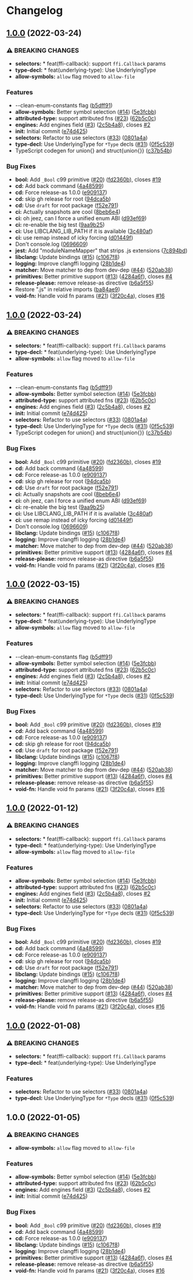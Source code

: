 # Changelog

## [1.0.0](https://github.com/RainwayApp/node-clangffi/compare/node-clangffi-lerna-workspace-v1.0.0...node-clangffi-lerna-workspace-v1.0.0) (2022-03-24)


### ⚠ BREAKING CHANGES

* **selectors:** * feat(ffi-callback): support `ffi.Callback` params
* **type-decl:** * feat(underlying-type): Use UnderlyingType
* **allow-symbols:** `allow` flag moved to `allow-file`

### Features

* --clean-enum-constants flag ([b5dff91](https://github.com/RainwayApp/node-clangffi/commit/b5dff91784735bf9a3720ad7ccc2c4d218cd109c))
* **allow-symbols:** Better symbol selection ([#14](https://github.com/RainwayApp/node-clangffi/issues/14)) ([5e3fcbb](https://github.com/RainwayApp/node-clangffi/commit/5e3fcbb2dd2eeac6e88c1bfb18f663f91719b699))
* **attributed-type:** support attributed fns ([#23](https://github.com/RainwayApp/node-clangffi/issues/23)) ([62b5c0c](https://github.com/RainwayApp/node-clangffi/commit/62b5c0cb48ee997609e3f31448aef08d8d7c999f))
* **engines:** Add engines field ([#3](https://github.com/RainwayApp/node-clangffi/issues/3)) ([2c5b4a8](https://github.com/RainwayApp/node-clangffi/commit/2c5b4a80c0a728fcc4743aefc8537f07d5b07af1)), closes [#2](https://github.com/RainwayApp/node-clangffi/issues/2)
* **init:** Initial commit ([e74d425](https://github.com/RainwayApp/node-clangffi/commit/e74d425651050241d6460a7e35348ebd2f8932df))
* **selectors:** Refactor to use selectors ([#33](https://github.com/RainwayApp/node-clangffi/issues/33)) ([0801a4a](https://github.com/RainwayApp/node-clangffi/commit/0801a4a500e55af49ab68697ab7e81bb93df86a0))
* **type-decl:** Use UnderlyingType for `*Type` decls ([#31](https://github.com/RainwayApp/node-clangffi/issues/31)) ([0f5c539](https://github.com/RainwayApp/node-clangffi/commit/0f5c5398023d168c55628c813bbe76a78a1c52bf))
* TypeScript codegen for union{} and struct{union{}} ([c37b54b](https://github.com/RainwayApp/node-clangffi/commit/c37b54b8c2aa3932966e40eb586fb75aa1cf311a))


### Bug Fixes

* **bool:** Add `_Bool` c99 primitive ([#20](https://github.com/RainwayApp/node-clangffi/issues/20)) ([fd2360b](https://github.com/RainwayApp/node-clangffi/commit/fd2360ba4f6cae14920a0cd3225df53e1c877cf8)), closes [#19](https://github.com/RainwayApp/node-clangffi/issues/19)
* **cd:** Add back command ([4a48599](https://github.com/RainwayApp/node-clangffi/commit/4a4859912656b5bebdca4b0817fa83f8aaecd8e6))
* **cd:** Force release-as 1.0.0 ([e909137](https://github.com/RainwayApp/node-clangffi/commit/e90913745c02aadbc9b84fcbc04889d615d84450))
* **cd:** skip gh release for root ([94dca5b](https://github.com/RainwayApp/node-clangffi/commit/94dca5b204cdcc096ae29ff1f3b82a067ebeaeaf))
* **cd:** Use `draft` for root package ([f52e791](https://github.com/RainwayApp/node-clangffi/commit/f52e79156d317788972ded83d3d7dd8dbd7b3f2c))
* **ci:** Actually snapshots are cool ([8beb6e4](https://github.com/RainwayApp/node-clangffi/commit/8beb6e4f9e64ed56d44e894c18e7f4f0edb5f95b))
* **ci:** oh jeez, can I force a unified enum ABI ([d93ef69](https://github.com/RainwayApp/node-clangffi/commit/d93ef69b715a9418ec8b93129be41ced3305b8a2))
* **ci:** re-enable the big test ([9aa9b25](https://github.com/RainwayApp/node-clangffi/commit/9aa9b256228d1eb1fef415b9a0edb6ab4b8fde4a))
* **ci:** Use LIBCLANG_LIB_PATH if it is available ([3c480af](https://github.com/RainwayApp/node-clangffi/commit/3c480af33348dd65a0e23adea42aee8d1a007324))
* **ci:** use remap instead of icky forcing ([d01449f](https://github.com/RainwayApp/node-clangffi/commit/d01449f4eee3205b03a1198c0c873643d1e6983d))
* Don't console.log ([0696609](https://github.com/RainwayApp/node-clangffi/commit/069660968a8c370a5293cea4a9bd11cdf8434391))
* **jest:** Add "moduleNameMapper" that strips .js extensions ([7c894bd](https://github.com/RainwayApp/node-clangffi/commit/7c894bdbd09e14da62c4ee20b41743a78e4dcc29))
* **libclang:** Update bindings ([#15](https://github.com/RainwayApp/node-clangffi/issues/15)) ([c1067f8](https://github.com/RainwayApp/node-clangffi/commit/c1067f84f232a3cae0e6357ec1469009a0d7fb4d))
* **logging:** Improve clangffi logging ([28b1de4](https://github.com/RainwayApp/node-clangffi/commit/28b1de410d9fa799fa6c4894bc355bb947ddd276))
* **matcher:** Move matcher to dep from dev-dep ([#44](https://github.com/RainwayApp/node-clangffi/issues/44)) ([520ab38](https://github.com/RainwayApp/node-clangffi/commit/520ab386e9eed4c85273ffd8289b1d0b7d992713))
* **primitives:** Better primitive support ([#13](https://github.com/RainwayApp/node-clangffi/issues/13)) ([4284a6f](https://github.com/RainwayApp/node-clangffi/commit/4284a6fa8db4d0b5c368a6c45ef4b030a7b8bdd7)), closes [#4](https://github.com/RainwayApp/node-clangffi/issues/4)
* **release-please:** remove release-as directive ([b6a5f55](https://github.com/RainwayApp/node-clangffi/commit/b6a5f553b7d726a4ead14ac69463b6cca75e47d9))
* Restore ".js" in relative imports ([ba84ae9](https://github.com/RainwayApp/node-clangffi/commit/ba84ae94e07ff3d3b64b8a10582f132061e9c6be))
* **void-fn:** Handle void fn params ([#21](https://github.com/RainwayApp/node-clangffi/issues/21)) ([3f20c4a](https://github.com/RainwayApp/node-clangffi/commit/3f20c4adbac294457015dc3bff280ffce990d5d9)), closes [#16](https://github.com/RainwayApp/node-clangffi/issues/16)

## [1.0.0](https://github.com/RainwayApp/node-clangffi/compare/node-clangffi-lerna-workspace-v1.0.0...node-clangffi-lerna-workspace-v1.0.0) (2022-03-24)


### ⚠ BREAKING CHANGES

* **selectors:** * feat(ffi-callback): support `ffi.Callback` params 
* **type-decl:** * feat(underlying-type): Use UnderlyingType
* **allow-symbols:** `allow` flag moved to `allow-file`

### Features

* --clean-enum-constants flag ([b5dff91](https://github.com/RainwayApp/node-clangffi/commit/b5dff91784735bf9a3720ad7ccc2c4d218cd109c))
* **allow-symbols:** Better symbol selection ([#14](https://github.com/RainwayApp/node-clangffi/issues/14)) ([5e3fcbb](https://github.com/RainwayApp/node-clangffi/commit/5e3fcbb2dd2eeac6e88c1bfb18f663f91719b699))
* **attributed-type:** support attributed fns ([#23](https://github.com/RainwayApp/node-clangffi/issues/23)) ([62b5c0c](https://github.com/RainwayApp/node-clangffi/commit/62b5c0cb48ee997609e3f31448aef08d8d7c999f))
* **engines:** Add engines field ([#3](https://github.com/RainwayApp/node-clangffi/issues/3)) ([2c5b4a8](https://github.com/RainwayApp/node-clangffi/commit/2c5b4a80c0a728fcc4743aefc8537f07d5b07af1)), closes [#2](https://github.com/RainwayApp/node-clangffi/issues/2)
* **init:** Initial commit ([e74d425](https://github.com/RainwayApp/node-clangffi/commit/e74d425651050241d6460a7e35348ebd2f8932df))
* **selectors:** Refactor to use selectors ([#33](https://github.com/RainwayApp/node-clangffi/issues/33)) ([0801a4a](https://github.com/RainwayApp/node-clangffi/commit/0801a4a500e55af49ab68697ab7e81bb93df86a0))
* **type-decl:** Use UnderlyingType for `*Type` decls ([#31](https://github.com/RainwayApp/node-clangffi/issues/31)) ([0f5c539](https://github.com/RainwayApp/node-clangffi/commit/0f5c5398023d168c55628c813bbe76a78a1c52bf))
* TypeScript codegen for union{} and struct{union{}} ([c37b54b](https://github.com/RainwayApp/node-clangffi/commit/c37b54b8c2aa3932966e40eb586fb75aa1cf311a))


### Bug Fixes

* **bool:** Add `_Bool` c99 primitive ([#20](https://github.com/RainwayApp/node-clangffi/issues/20)) ([fd2360b](https://github.com/RainwayApp/node-clangffi/commit/fd2360ba4f6cae14920a0cd3225df53e1c877cf8)), closes [#19](https://github.com/RainwayApp/node-clangffi/issues/19)
* **cd:** Add back command ([4a48599](https://github.com/RainwayApp/node-clangffi/commit/4a4859912656b5bebdca4b0817fa83f8aaecd8e6))
* **cd:** Force release-as 1.0.0 ([e909137](https://github.com/RainwayApp/node-clangffi/commit/e90913745c02aadbc9b84fcbc04889d615d84450))
* **cd:** skip gh release for root ([94dca5b](https://github.com/RainwayApp/node-clangffi/commit/94dca5b204cdcc096ae29ff1f3b82a067ebeaeaf))
* **cd:** Use `draft` for root package ([f52e791](https://github.com/RainwayApp/node-clangffi/commit/f52e79156d317788972ded83d3d7dd8dbd7b3f2c))
* **ci:** Actually snapshots are cool ([8beb6e4](https://github.com/RainwayApp/node-clangffi/commit/8beb6e4f9e64ed56d44e894c18e7f4f0edb5f95b))
* **ci:** oh jeez, can I force a unified enum ABI ([d93ef69](https://github.com/RainwayApp/node-clangffi/commit/d93ef69b715a9418ec8b93129be41ced3305b8a2))
* **ci:** re-enable the big test ([9aa9b25](https://github.com/RainwayApp/node-clangffi/commit/9aa9b256228d1eb1fef415b9a0edb6ab4b8fde4a))
* **ci:** Use LIBCLANG_LIB_PATH if it is available ([3c480af](https://github.com/RainwayApp/node-clangffi/commit/3c480af33348dd65a0e23adea42aee8d1a007324))
* **ci:** use remap instead of icky forcing ([d01449f](https://github.com/RainwayApp/node-clangffi/commit/d01449f4eee3205b03a1198c0c873643d1e6983d))
* Don't console.log ([0696609](https://github.com/RainwayApp/node-clangffi/commit/069660968a8c370a5293cea4a9bd11cdf8434391))
* **libclang:** Update bindings ([#15](https://github.com/RainwayApp/node-clangffi/issues/15)) ([c1067f8](https://github.com/RainwayApp/node-clangffi/commit/c1067f84f232a3cae0e6357ec1469009a0d7fb4d))
* **logging:** Improve clangffi logging ([28b1de4](https://github.com/RainwayApp/node-clangffi/commit/28b1de410d9fa799fa6c4894bc355bb947ddd276))
* **matcher:** Move matcher to dep from dev-dep ([#44](https://github.com/RainwayApp/node-clangffi/issues/44)) ([520ab38](https://github.com/RainwayApp/node-clangffi/commit/520ab386e9eed4c85273ffd8289b1d0b7d992713))
* **primitives:** Better primitive support ([#13](https://github.com/RainwayApp/node-clangffi/issues/13)) ([4284a6f](https://github.com/RainwayApp/node-clangffi/commit/4284a6fa8db4d0b5c368a6c45ef4b030a7b8bdd7)), closes [#4](https://github.com/RainwayApp/node-clangffi/issues/4)
* **release-please:** remove release-as directive ([b6a5f55](https://github.com/RainwayApp/node-clangffi/commit/b6a5f553b7d726a4ead14ac69463b6cca75e47d9))
* **void-fn:** Handle void fn params ([#21](https://github.com/RainwayApp/node-clangffi/issues/21)) ([3f20c4a](https://github.com/RainwayApp/node-clangffi/commit/3f20c4adbac294457015dc3bff280ffce990d5d9)), closes [#16](https://github.com/RainwayApp/node-clangffi/issues/16)

## [1.0.0](https://github.com/RainwayApp/node-clangffi/compare/node-clangffi-lerna-workspace-v1.0.0...node-clangffi-lerna-workspace-v1.0.0) (2022-03-15)


### ⚠ BREAKING CHANGES

* **selectors:** * feat(ffi-callback): support `ffi.Callback` params
* **type-decl:** * feat(underlying-type): Use UnderlyingType
* **allow-symbols:** `allow` flag moved to `allow-file`

### Features

* --clean-enum-constants flag ([b5dff91](https://github.com/RainwayApp/node-clangffi/commit/b5dff91784735bf9a3720ad7ccc2c4d218cd109c))
* **allow-symbols:** Better symbol selection ([#14](https://github.com/RainwayApp/node-clangffi/issues/14)) ([5e3fcbb](https://github.com/RainwayApp/node-clangffi/commit/5e3fcbb2dd2eeac6e88c1bfb18f663f91719b699))
* **attributed-type:** support attributed fns ([#23](https://github.com/RainwayApp/node-clangffi/issues/23)) ([62b5c0c](https://github.com/RainwayApp/node-clangffi/commit/62b5c0cb48ee997609e3f31448aef08d8d7c999f))
* **engines:** Add engines field ([#3](https://github.com/RainwayApp/node-clangffi/issues/3)) ([2c5b4a8](https://github.com/RainwayApp/node-clangffi/commit/2c5b4a80c0a728fcc4743aefc8537f07d5b07af1)), closes [#2](https://github.com/RainwayApp/node-clangffi/issues/2)
* **init:** Initial commit ([e74d425](https://github.com/RainwayApp/node-clangffi/commit/e74d425651050241d6460a7e35348ebd2f8932df))
* **selectors:** Refactor to use selectors ([#33](https://github.com/RainwayApp/node-clangffi/issues/33)) ([0801a4a](https://github.com/RainwayApp/node-clangffi/commit/0801a4a500e55af49ab68697ab7e81bb93df86a0))
* **type-decl:** Use UnderlyingType for `*Type` decls ([#31](https://github.com/RainwayApp/node-clangffi/issues/31)) ([0f5c539](https://github.com/RainwayApp/node-clangffi/commit/0f5c5398023d168c55628c813bbe76a78a1c52bf))


### Bug Fixes

* **bool:** Add `_Bool` c99 primitive ([#20](https://github.com/RainwayApp/node-clangffi/issues/20)) ([fd2360b](https://github.com/RainwayApp/node-clangffi/commit/fd2360ba4f6cae14920a0cd3225df53e1c877cf8)), closes [#19](https://github.com/RainwayApp/node-clangffi/issues/19)
* **cd:** Add back command ([4a48599](https://github.com/RainwayApp/node-clangffi/commit/4a4859912656b5bebdca4b0817fa83f8aaecd8e6))
* **cd:** Force release-as 1.0.0 ([e909137](https://github.com/RainwayApp/node-clangffi/commit/e90913745c02aadbc9b84fcbc04889d615d84450))
* **cd:** skip gh release for root ([94dca5b](https://github.com/RainwayApp/node-clangffi/commit/94dca5b204cdcc096ae29ff1f3b82a067ebeaeaf))
* **cd:** Use `draft` for root package ([f52e791](https://github.com/RainwayApp/node-clangffi/commit/f52e79156d317788972ded83d3d7dd8dbd7b3f2c))
* **libclang:** Update bindings ([#15](https://github.com/RainwayApp/node-clangffi/issues/15)) ([c1067f8](https://github.com/RainwayApp/node-clangffi/commit/c1067f84f232a3cae0e6357ec1469009a0d7fb4d))
* **logging:** Improve clangffi logging ([28b1de4](https://github.com/RainwayApp/node-clangffi/commit/28b1de410d9fa799fa6c4894bc355bb947ddd276))
* **matcher:** Move matcher to dep from dev-dep ([#44](https://github.com/RainwayApp/node-clangffi/issues/44)) ([520ab38](https://github.com/RainwayApp/node-clangffi/commit/520ab386e9eed4c85273ffd8289b1d0b7d992713))
* **primitives:** Better primitive support ([#13](https://github.com/RainwayApp/node-clangffi/issues/13)) ([4284a6f](https://github.com/RainwayApp/node-clangffi/commit/4284a6fa8db4d0b5c368a6c45ef4b030a7b8bdd7)), closes [#4](https://github.com/RainwayApp/node-clangffi/issues/4)
* **release-please:** remove release-as directive ([b6a5f55](https://github.com/RainwayApp/node-clangffi/commit/b6a5f553b7d726a4ead14ac69463b6cca75e47d9))
* **void-fn:** Handle void fn params ([#21](https://github.com/RainwayApp/node-clangffi/issues/21)) ([3f20c4a](https://github.com/RainwayApp/node-clangffi/commit/3f20c4adbac294457015dc3bff280ffce990d5d9)), closes [#16](https://github.com/RainwayApp/node-clangffi/issues/16)

## [1.0.0](https://github.com/RainwayApp/node-clangffi/compare/node-clangffi-lerna-workspace-v1.0.0...node-clangffi-lerna-workspace-v1.0.0) (2022-01-12)


### ⚠ BREAKING CHANGES

* **selectors:** * feat(ffi-callback): support `ffi.Callback` params
* **type-decl:** * feat(underlying-type): Use UnderlyingType
* **allow-symbols:** `allow` flag moved to `allow-file`

### Features

* **allow-symbols:** Better symbol selection ([#14](https://github.com/RainwayApp/node-clangffi/issues/14)) ([5e3fcbb](https://github.com/RainwayApp/node-clangffi/commit/5e3fcbb2dd2eeac6e88c1bfb18f663f91719b699))
* **attributed-type:** support attributed fns ([#23](https://github.com/RainwayApp/node-clangffi/issues/23)) ([62b5c0c](https://github.com/RainwayApp/node-clangffi/commit/62b5c0cb48ee997609e3f31448aef08d8d7c999f))
* **engines:** Add engines field ([#3](https://github.com/RainwayApp/node-clangffi/issues/3)) ([2c5b4a8](https://github.com/RainwayApp/node-clangffi/commit/2c5b4a80c0a728fcc4743aefc8537f07d5b07af1)), closes [#2](https://github.com/RainwayApp/node-clangffi/issues/2)
* **init:** Initial commit ([e74d425](https://github.com/RainwayApp/node-clangffi/commit/e74d425651050241d6460a7e35348ebd2f8932df))
* **selectors:** Refactor to use selectors ([#33](https://github.com/RainwayApp/node-clangffi/issues/33)) ([0801a4a](https://github.com/RainwayApp/node-clangffi/commit/0801a4a500e55af49ab68697ab7e81bb93df86a0))
* **type-decl:** Use UnderlyingType for `*Type` decls ([#31](https://github.com/RainwayApp/node-clangffi/issues/31)) ([0f5c539](https://github.com/RainwayApp/node-clangffi/commit/0f5c5398023d168c55628c813bbe76a78a1c52bf))


### Bug Fixes

* **bool:** Add `_Bool` c99 primitive ([#20](https://github.com/RainwayApp/node-clangffi/issues/20)) ([fd2360b](https://github.com/RainwayApp/node-clangffi/commit/fd2360ba4f6cae14920a0cd3225df53e1c877cf8)), closes [#19](https://github.com/RainwayApp/node-clangffi/issues/19)
* **cd:** Add back command ([4a48599](https://github.com/RainwayApp/node-clangffi/commit/4a4859912656b5bebdca4b0817fa83f8aaecd8e6))
* **cd:** Force release-as 1.0.0 ([e909137](https://github.com/RainwayApp/node-clangffi/commit/e90913745c02aadbc9b84fcbc04889d615d84450))
* **cd:** skip gh release for root ([94dca5b](https://github.com/RainwayApp/node-clangffi/commit/94dca5b204cdcc096ae29ff1f3b82a067ebeaeaf))
* **cd:** Use `draft` for root package ([f52e791](https://github.com/RainwayApp/node-clangffi/commit/f52e79156d317788972ded83d3d7dd8dbd7b3f2c))
* **libclang:** Update bindings ([#15](https://github.com/RainwayApp/node-clangffi/issues/15)) ([c1067f8](https://github.com/RainwayApp/node-clangffi/commit/c1067f84f232a3cae0e6357ec1469009a0d7fb4d))
* **logging:** Improve clangffi logging ([28b1de4](https://github.com/RainwayApp/node-clangffi/commit/28b1de410d9fa799fa6c4894bc355bb947ddd276))
* **matcher:** Move matcher to dep from dev-dep ([#44](https://github.com/RainwayApp/node-clangffi/issues/44)) ([520ab38](https://github.com/RainwayApp/node-clangffi/commit/520ab386e9eed4c85273ffd8289b1d0b7d992713))
* **primitives:** Better primitive support ([#13](https://github.com/RainwayApp/node-clangffi/issues/13)) ([4284a6f](https://github.com/RainwayApp/node-clangffi/commit/4284a6fa8db4d0b5c368a6c45ef4b030a7b8bdd7)), closes [#4](https://github.com/RainwayApp/node-clangffi/issues/4)
* **release-please:** remove release-as directive ([b6a5f55](https://github.com/RainwayApp/node-clangffi/commit/b6a5f553b7d726a4ead14ac69463b6cca75e47d9))
* **void-fn:** Handle void fn params ([#21](https://github.com/RainwayApp/node-clangffi/issues/21)) ([3f20c4a](https://github.com/RainwayApp/node-clangffi/commit/3f20c4adbac294457015dc3bff280ffce990d5d9)), closes [#16](https://github.com/RainwayApp/node-clangffi/issues/16)

## [1.0.0](https://github.com/RainwayApp/node-clangffi/compare/node-clangffi-lerna-workspace-v1.0.0...node-clangffi-lerna-workspace-v1.0.0) (2022-01-08)


### ⚠ BREAKING CHANGES

* **selectors:** * feat(ffi-callback): support `ffi.Callback` params
* **type-decl:** * feat(underlying-type): Use UnderlyingType

### Features

* **selectors:** Refactor to use selectors ([#33](https://github.com/RainwayApp/node-clangffi/issues/33)) ([0801a4a](https://github.com/RainwayApp/node-clangffi/commit/0801a4a500e55af49ab68697ab7e81bb93df86a0))
* **type-decl:** Use UnderlyingType for `*Type` decls ([#31](https://github.com/RainwayApp/node-clangffi/issues/31)) ([0f5c539](https://github.com/RainwayApp/node-clangffi/commit/0f5c5398023d168c55628c813bbe76a78a1c52bf))

## 1.0.0 (2022-01-05)


### ⚠ BREAKING CHANGES

* **allow-symbols:** `allow` flag moved to `allow-file`

### Features

* **allow-symbols:** Better symbol selection ([#14](https://github.com/RainwayApp/node-clangffi/issues/14)) ([5e3fcbb](https://github.com/RainwayApp/node-clangffi/commit/5e3fcbb2dd2eeac6e88c1bfb18f663f91719b699))
* **attributed-type:** support attributed fns ([#23](https://github.com/RainwayApp/node-clangffi/issues/23)) ([62b5c0c](https://github.com/RainwayApp/node-clangffi/commit/62b5c0cb48ee997609e3f31448aef08d8d7c999f))
* **engines:** Add engines field ([#3](https://github.com/RainwayApp/node-clangffi/issues/3)) ([2c5b4a8](https://github.com/RainwayApp/node-clangffi/commit/2c5b4a80c0a728fcc4743aefc8537f07d5b07af1)), closes [#2](https://github.com/RainwayApp/node-clangffi/issues/2)
* **init:** Initial commit ([e74d425](https://github.com/RainwayApp/node-clangffi/commit/e74d425651050241d6460a7e35348ebd2f8932df))


### Bug Fixes

* **bool:** Add `_Bool` c99 primitive ([#20](https://github.com/RainwayApp/node-clangffi/issues/20)) ([fd2360b](https://github.com/RainwayApp/node-clangffi/commit/fd2360ba4f6cae14920a0cd3225df53e1c877cf8)), closes [#19](https://github.com/RainwayApp/node-clangffi/issues/19)
* **cd:** Add back command ([4a48599](https://github.com/RainwayApp/node-clangffi/commit/4a4859912656b5bebdca4b0817fa83f8aaecd8e6))
* **cd:** Force release-as 1.0.0 ([e909137](https://github.com/RainwayApp/node-clangffi/commit/e90913745c02aadbc9b84fcbc04889d615d84450))
* **libclang:** Update bindings ([#15](https://github.com/RainwayApp/node-clangffi/issues/15)) ([c1067f8](https://github.com/RainwayApp/node-clangffi/commit/c1067f84f232a3cae0e6357ec1469009a0d7fb4d))
* **logging:** Improve clangffi logging ([28b1de4](https://github.com/RainwayApp/node-clangffi/commit/28b1de410d9fa799fa6c4894bc355bb947ddd276))
* **primitives:** Better primitive support ([#13](https://github.com/RainwayApp/node-clangffi/issues/13)) ([4284a6f](https://github.com/RainwayApp/node-clangffi/commit/4284a6fa8db4d0b5c368a6c45ef4b030a7b8bdd7)), closes [#4](https://github.com/RainwayApp/node-clangffi/issues/4)
* **release-please:** remove release-as directive ([b6a5f55](https://github.com/RainwayApp/node-clangffi/commit/b6a5f553b7d726a4ead14ac69463b6cca75e47d9))
* **void-fn:** Handle void fn params ([#21](https://github.com/RainwayApp/node-clangffi/issues/21)) ([3f20c4a](https://github.com/RainwayApp/node-clangffi/commit/3f20c4adbac294457015dc3bff280ffce990d5d9)), closes [#16](https://github.com/RainwayApp/node-clangffi/issues/16)
